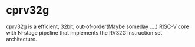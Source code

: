 # cprv32g
cprv32g is a efficient, 32bit, out-of-order(Maybe someday ....) RISC-V core with N-stage pipeline that implements the RV32G instruction set architecture.
